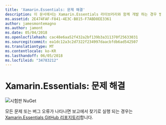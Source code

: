 ```yaml
---
title: 'Xamarin.Essentials: 문제 해결'
description: 이 문서에서는 Xamarin.Essentials 라이브러리와 함께 개발 하는 경우 발생 하는 문제를 해결 하는 방법에 설명 합니다.
ms.assetid: 2E474FAF-F841-4E3C-B815-F7ABD8EE3361
author: jamesmontemagno
ms.author: jamont
ms.date: 05/04/2018
ms.openlocfilehash: cac48e6aa52f432a2bf139b3a311370f25633031
ms.sourcegitcommit: ea1dc12a3c2d7322f234997daacbfdb6ad542507
ms.translationtype: MT
ms.contentlocale: ko-KR
ms.lasthandoff: 06/05/2018
ms.locfileid: "34783212"
---
```

# <a name="xamarinessentials-troubleshooting"></a>Xamarin.Essentials: 문제 해결

![시험판 NuGet](~/media/shared/pre-release.png)

모든 문제 또는 버그 오류가 나타나면 보고에서 찾기로 실행 되는 경우는 [Xamarin.Essentials GitHub 리포지토리](http://github.com/xamarin/Essentials)합니다.
